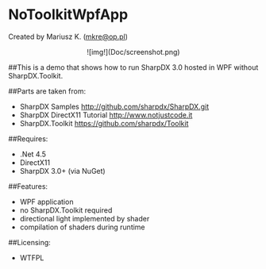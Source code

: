 # NoToolkitWpfApp

Created by Mariusz K. (mkre@op.pl)

<center>![img!](Doc/screenshot.png)</center>

##This is a demo that shows how to run SharpDX 3.0 hosted in WPF without SharpDX.Toolkit.

##Parts are taken from:

- SharpDX Samples 
    http://github.com/sharpdx/SharpDX.git
- SharpDX DirectX11 Tutorial 
    http://www.notjustcode.it 
- SharpDX.Toolkit
    https://github.com/sharpdx/Toolkit

    
##Requires:
- .Net 4.5
- DirectX11
- SharpDX 3.0+ (via NuGet)

##Features:
- WPF application
- no SharpDX.Toolkit required
- directional light implemented by shader
- compilation of shaders during runtime
 



##Licensing:
- WTFPL